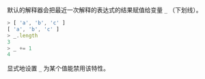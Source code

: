 
默认的解释器会把最近一次解释的表达式的结果赋值给变量 `_` （下划线）。

```js
> [ 'a', 'b', 'c' ]
[ 'a', 'b', 'c' ]
> _.length
3
> _ += 1
4
```

显式地设置 `_` 为某个值能禁用该特性。

